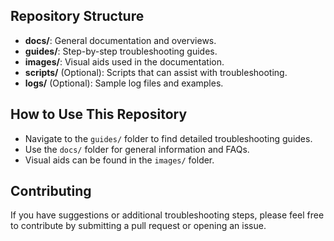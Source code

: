 ## Repository Structure

* **docs/**: General documentation and overviews.
* **guides/**: Step-by-step troubleshooting guides.
* **images/**: Visual aids used in the documentation.
* **scripts/** (Optional): Scripts that can assist with troubleshooting.
* **logs/** (Optional): Sample log files and examples.

## How to Use This Repository

* Navigate to the `guides/` folder to find detailed troubleshooting guides.
* Use the `docs/` folder for general information and FAQs.
* Visual aids can be found in the `images/` folder.

## Contributing

If you have suggestions or additional troubleshooting steps, please feel free to
contribute by submitting a pull request or opening an issue.
